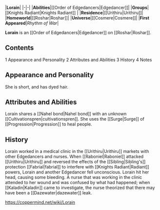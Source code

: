 |**Lorain**|
|-|-|
|**Abilities**|[[Order of Edgedancers\|Edgedancer]]|
|**Groups**|[[Knights Radiant\|Knights Radiant]] |
|**Residence**|[[Urithiru\|Urithiru]]|
|**Homeworld**|[[Roshar\|Roshar]]|
|**Universe**|[[Cosmere\|Cosmere]]|
|**First Appeared**|*Rhythm of War*|

**Lorain** is an [[Order of Edgedancers\|Edgedancer]] on [[Roshar\|Roshar]].

## Contents

1 Appearance and Personality
2 Attributes and Abilities
3 History
4 Notes


## Appearance and Personality
She is short, and has dyed hair.

## Attributes and Abilities
Lorain shares a [[Nahel bond\|Nahel bond]] with an unknown [[Cultivationspren\|cultivationspren]]. She uses the [[Surge\|Surge]] of [[Progression\|Progression]] to heal people.

## History
Lorain worked in a medical clinic in the [[Urithiru\|Urithiru]] markets with other Edgedancers and nurses. When [[Raboniel\|Raboniel]] attacked [[Urithiru\|Urithiru]] and reversed the effects of the [[Sibling\|Sibling's]] protection [[Fabrial\|fabrial]] to interfere with [[Knights Radiant\|Radiant]] powers, Lorain and another Edgedancer fell unconscious. Lorain hit her head, causing some bleeding. A nurse that was working in the clinic attended to her wound and was confused by what had happened; when [[Kaladin\|Kaladin]] came to investigate, the nurse theorized that there may have been a [[Dazewater\|dazewater]] leak.



https://coppermind.net/wiki/Lorain